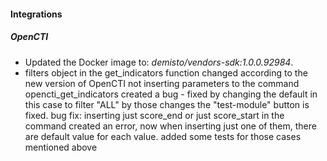 
#### Integrations

##### OpenCTI

- Updated the Docker image to: *demisto/vendors-sdk:1.0.0.92984*.
- filters object in the get_indicators function changed according to the new version of OpenCTI
not inserting parameters to the command opencti_get_indicators created a bug - fixed by changing the default in this case to filter "ALL"
by those changes the "test-module" button is fixed.
bug fix: inserting just score_end or just score_start in the command created an error, now when inserting just one of them, there are default value for each value. added some tests for those cases mentioned above
